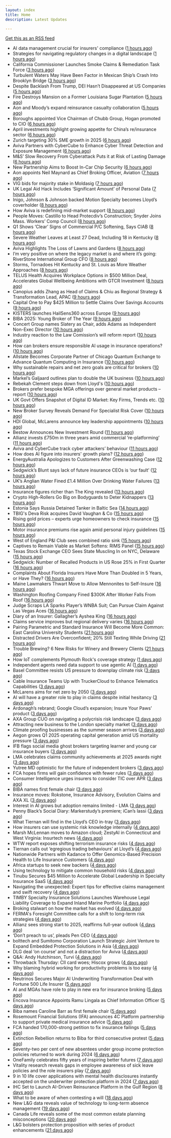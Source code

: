 ```yaml
---
layout: index
title: Home
description: Latest Updates

---
```


[Get this as an RSS feed](/feed.rss)

<!-- news_marker starts -->
- AI data management crucial for insurers' compliance ([1 hours ago](https://www.dig-in.com/news/ai-data-management-crucial-for-insurers-compliance))
- Strategies for navigating regulatory changes in a digital landscape ([1 hours ago](https://www.dig-in.com/opinion/strategies-for-navigating-federal-and-state-regulations))
- California Commissioner Launches Smoke Claims & Remediation Task Force ([3 hours ago](https://www.insurancejournal.com/news/west/2025/05/19/824395.htm))
- Turbulent Waters May Have Been Factor in Mexican Ship’s Crash Into Brooklyn Bridge ([3 hours ago](https://www.insurancejournal.com/news/east/2025/05/19/824334.htm))
- Despite Backlash From Trump, DEI Hasn’t Disappeared at US Companies ([5 hours ago](https://www.insurancejournal.com/news/national/2025/05/19/824379.htm))
- Fire Destroys Mansion on a Former Louisiana Sugar Plantation ([5 hours ago](https://www.insurancejournal.com/news/southcentral/2025/05/19/824378.htm))
- Aon and Moody’s expand reinsurance casualty collaboration ([5 hours ago](https://www.reinsurancene.ws/aon-and-moodys-expand-reinsurance-casualty-collaboration/))
- Boroughs appointed Vice Chairman of Chubb Group, Hogan promoted to CIO ([6 hours ago](https://www.reinsurancene.ws/boroughs-appointed-vice-chairman-of-chubb-group-hogan-promoted-to-cio/))
- April investments highlight growing appetite for China’s re/insurance sector ([6 hours ago](https://www.reinsurancene.ws/april-investments-highlight-growing-appetite-for-chinas-re-insurance-sector/))
- Zurich targeting 30% SME growth in 2025 ([6 hours ago](https://www.postonline.co.uk/news/7957779/zurich-targeting-30-sme-growth-in-2025))
- Aviva Partners with CyberCube to Enhance Cyber Threat Detection and Exposure Management ([6 hours ago](https://www.insurtechinsights.com/aviva-partners-with-cybercube-to-enhance-cyber-threat-detection-and-exposure-management/))
- M&S’ Slow Recovery From Cyberattack Puts it at Risk of Lasting Damage ([6 hours ago](https://www.insurancejournal.com/news/international/2025/05/19/824356.htm))
- New Partnership Aims to Boost In-Car Chip Security ([6 hours ago](https://insurance-edge.net/2025/05/19/new-partnership-aims-to-boost-in-car-chip-security/))
- Aon appoints Neil Maynard as Chief Broking Officer, Aviation ([7 hours ago](https://www.reinsurancene.ws/aon-appoints-neil-maynard-as-chief-broking-officer-aviation/))
- VIG bids for majority stake in Moldasig ([7 hours ago](https://www.reinsurancene.ws/vig-bids-for-majority-stake-in-moldasig/))
- UK Legal Aid Hack Includes ‘Significant Amount’ of Personal Data ([7 hours ago](https://www.insurancejournal.com/news/international/2025/05/19/824353.htm))
- Inigo, Johnson & Johnson backed Motion Specialty becomes Lloyd’s coverholder ([8 hours ago](https://www.reinsurancene.ws/inigo-johnson-johnson-backed-motion-specialty-becomes-lloyds-coverholder/))
- How Aviva is redefining mid-market support ([8 hours ago](https://www.insurancebusinessmag.com/uk/news/breaking-news/how-aviva-is-redefining-midmarket-support-535375.aspx))
- People Moves: Castillo to Head Protecdiv’s Construction; Snyder Joins Mass. Workers’ Comp Council ([8 hours ago](https://www.insurancejournal.com/news/east/2025/05/19/823716.htm))
- Q1 Shows ‘Clear’ Signs of Commercial P/C Softening, Says CIAB ([8 hours ago](https://www.insurancejournal.com/news/national/2025/05/19/824328.htm))
- Severe Weather Leaves at Least 27 Dead, Including 18 in Kentucky ([8 hours ago](https://www.insurancejournal.com/news/southeast/2025/05/19/824341.htm))
- Aviva Highlights The Loss of Lawns and Gardens ([8 hours ago](https://insurance-edge.net/2025/05/19/aviva-highlights-the-loss-of-lawns-and-gardens/))
- I’m very positive on where the legacy market is and where it’s going: RiverStone International Group CFO ([8 hours ago](https://www.reinsurancene.ws/im-very-positive-on-where-the-legacy-market-is-and-where-its-going-riverstone-international-group-cfo/))
- Storms, Tornadoes Hit Kentucky and St. Louis as More Weather Approaches ([8 hours ago](https://www.insurancejournal.com/news/southeast/2025/05/19/824329.htm))
- TELUS Health Acquires Workplace Options in $500 Million Deal, Accelerates Global Wellbeing Ambitions with GTCR Investment ([8 hours ago](https://www.insurtechinsights.com/telus-health-acquires-workplace-options-in-500-million-deal-accelerates-global-wellbeing-ambitions-with-gtcr-investment/))
- Canopius adds Zhang as Head of Claims & Chiu as Regional Strategy & Transformation Lead, APAC ([9 hours ago](https://www.reinsurancene.ws/canopius-adds-zhang-as-head-of-claims-chiu-as-regional-strategy-transformation-lead-apac/))
- Capital One to Pay $425 Million to Settle Claims Over Savings Accounts ([9 hours ago](https://www.insurancejournal.com/news/east/2025/05/19/824323.htm))
- KISTERS launches HailSens360 across Europe ([9 hours ago](https://www.reinsurancene.ws/kisters-launches-hailsens360-across-europe/))
- BIBA 2025: Young Broker of The Year ([9 hours ago](https://insurance-edge.net/2025/05/19/biba-2025-young-broker-of-the-year/))
- Concert Group names Slatery as Chair, adds Adams as Independent Non-Exec Director ([10 hours ago](https://www.reinsurancene.ws/concert-group-names-slatery-as-chair-adds-adams-as-independent-non-exec-director/))
- Industry reaction to the Law Comission’s will reform report ([10 hours ago](https://ifamagazine.com/industry-reaction-to-the-law-comissions-will-reform-report/))
- How can brokers ensure responsible AI usage in insurance operations? ([10 hours ago](https://www.insurancebusinessmag.com/uk/news/technology/how-can-brokers-ensure-responsible-ai-usage-in-insurance-operations-536137.aspx))
- Allstate Becomes Corporate Partner of Chicago Quantum Exchange to Advance Quantum Computing in Insurance ([10 hours ago](https://www.insurtechinsights.com/allstate-becomes-corporate-partner-of-chicago-quantum-exchange-to-advance-quantum-computing-in-insurance/))
- Why sustainable repairs and net zero goals are critical for brokers ([10 hours ago](https://www.insurancebusinessmag.com/uk/news/environmental/why-sustainable-repairs-and-net-zero-goals-are-critical-for-brokers-536136.aspx))
- Markel’s Galjaard outlines plan to double the UK business ([10 hours ago](https://www.postonline.co.uk/news/7957775/markels-galjaard-outlines-plan-to-double-the-uk-business))
- Rebekah Clement steps down from Lloyd's ([10 hours ago](https://www.insurancebusinessmag.com/uk/news/breaking-news/rebekah-clement-steps-down-from-lloyds-536135.aspx))
- Brokers prefer bespoke MGA offerings over general market products – report ([10 hours ago](https://www.insurancebusinessmag.com/uk/news/breaking-news/brokers-prefer-bespoke-mga-offerings-over-general-market-products--report-536134.aspx))
- UK Govt Offers Snapshot of Digital ID Market: Key Firms, Trends etc. ([10 hours ago](https://insurance-edge.net/2025/05/19/uk-govt-offers-snapshot-of-digital-id-market-key-firms-trends-etc/))
- New Broker Survey Reveals Demand For Specialist Risk Cover ([10 hours ago](https://insurance-edge.net/2025/05/19/new-broker-survey-reveals-demand-for-specialist-risk-cover/))
- HDI Global, McLarens announce key leadership appointments ([10 hours ago](https://www.insurancebusinessmag.com/uk/news/breaking-news/hdi-global-mclarens-announce-key-leadership-appointments-536132.aspx))
- Bestow Announces New Investment Round ([11 hours ago](https://insurance-edge.net/2025/05/19/bestow-announces-new-investment-round/))
- Allianz invests £750m in three years amid commercial ‘re-platforming’ ([11 hours ago](https://www.postonline.co.uk/news/7957771/allianz-invests-ps750m-in-three-years-amid-commercial-replatforming))
- Aviva and CyberCube track cyber attackers’ behaviour ([11 hours ago](https://www.postonline.co.uk/news/7957778/aviva-and-cybercube-track-cyber-attackers-behaviour))
- How does AI figure into insurers' growth plans? ([12 hours ago](https://www.dig-in.com/list/how-does-ai-figure-into-insurers-growth-plans))
- EnergyAustralia Apologizes to Customers After Greenwashing Case ([12 hours ago](https://www.insurancejournal.com/news/international/2025/05/19/824194.htm))
- Sedgwick’s Blunt says lack of future insurance CEOs is ‘our fault’ ([12 hours ago](https://www.postonline.co.uk/news/7957772/sedgwicks-blunt-says-lack-of-future-insurance-ceos-is-our-fault))
- UK’s Anglian Water Fined £1.4 Million Over Drinking Water Failures ([13 hours ago](https://www.insurancejournal.com/news/international/2025/05/19/824185.htm))
- Insurance figures richer than The King revealed ([13 hours ago](https://www.postonline.co.uk/news/7957777/insurance-figures-richer-than-the-king-revealed))
- Crypto High-Rollers Go Big on Bodyguards to Deter Kidnappers ([13 hours ago](https://www.insurancejournal.com/news/international/2025/05/19/824178.htm))
- Estonia Says Russia Detained Tanker in Baltic Sea ([14 hours ago](https://www.insurancejournal.com/news/international/2025/05/19/824175.htm))
- TBIG's Deva Risk acquires David Vaughan & Co ([15 hours ago](https://www.insurancebusinessmag.com/uk/news/breaking-news/tbigs-deva-risk-acquires-david-vaughan-and-co-536120.aspx))
- Rising gold prices – experts urge homeowners to check insurance ([15 hours ago](https://www.insurancebusinessmag.com/uk/news/property-insurance/rising-gold-prices--experts-urge-homeowners-to-check-insurance-536119.aspx))
- Motor insurance premiums rise again amid personal injury guidelines ([15 hours ago](https://www.insurancebusinessmag.com/uk/news/auto-motor/motor-insurance-premiums-rise-again-amid-personal-injury-guidelines-536118.aspx))
- West of England P&I Club sees combined ratio sink ([15 hours ago](https://www.insurancebusinessmag.com/uk/news/marine/west-of-england-pandi-club-sees-combined-ratio-sink-536117.aspx))
- Captives to Remain Viable as Market Softens: RIMS Panel ([15 hours ago](https://www.insurancejournal.com/news/national/2025/05/19/823940.htm))
- Texas Stock Exchange CEO Sees State Muscling In on NYC, Delaware ([15 hours ago](https://www.insurancejournal.com/news/southcentral/2025/05/19/824129.htm))
- Sedgwick: Number of Recalled Products in US Rose 25% in First Quarter ([16 hours ago](https://www.insurancejournal.com/news/national/2025/05/19/824155.htm))
- Complaints About Florida Insurers Have More Than Doubled in 5 Years, or Have They? ([16 hours ago](https://www.insurancejournal.com/news/southeast/2025/05/19/824138.htm))
- Maine Lawmakers Thwart Move to Allow Mennonites to Self-Insure ([16 hours ago](https://www.insurancejournal.com/news/east/2025/05/19/824161.htm))
- Washington Roofing Company Fined $300K After Worker Falls From Roof ([16 hours ago](https://www.insurancejournal.com/news/west/2025/05/19/823964.htm))
- Judge Scraps LA Sparks Player’s WNBA Suit; Can Pursue Claim Against Las Vegas Aces ([16 hours ago](https://www.insurancejournal.com/news/west/2025/05/19/824106.htm))
- Diary of an Insurer: Gallagher’s Ayshea King ([16 hours ago](https://www.postonline.co.uk/broker/7957466/diary-of-an-insurer-gallaghers-ayshea-king))
- Claims service improves but regional delivery varies ([16 hours ago](https://www.postonline.co.uk/claims/7957673/claims-service-improves-but-regional-delivery-varies))
- Pairing Parametric and Standard Insurance Will Become More Common: East Carolina University Students ([21 hours ago](https://www.insurancejournal.com/magazines/mag-features/2025/05/19/823760.htm))
- Distracted Drivers Are Overconfident; 20% Still Texting While Driving ([21 hours ago](https://www.insurancejournal.com/magazines/mag-features/2025/05/19/823759.htm))
- Trouble Brewing? 6 New Risks for Winery and Brewery Clients ([21 hours ago](https://www.insurancejournal.com/magazines/mag-features/2025/05/19/823758.htm))
- How IoT complements Plymouth Rock's coverage strategy ([1 days ago](https://www.dig-in.com/news/plymouth-rock-uses-iot-technology-to-manage-risks))
- Independent agents need data support to use agentic AI ([1 days ago](https://www.dig-in.com/news/independent-agents-need-data-support-to-use-agentic-ai))
- Basel Committee resists US pressure to downplay climate risk ([3 days ago](https://www.dig-in.com/articles/basel-committee-resists-us-pressure-to-downplay-climate-risk))
- Cable Insurance Teams Up with TruckerCloud to Enhance Telematics Capabilities ([3 days ago](https://www.insurtechinsights.com/cable-insurance-teams-up-with-truckercloud-to-enhance-telematics-capabilities/))
- McLarens aims for net zero by 2050 ([3 days ago](https://www.postonline.co.uk/news/7957770/mclarens-aims-for-net-zero-by-2050))
- AI will have a greater role to play in claims despite initial hesitancy ([3 days ago](https://www.postonline.co.uk/broker/7957769/ai-will-have-a-greater-role-to-play-in-claims-despite-initial-hesitancy))
- Ardonagh’s rebrand; Google Cloud’s expansion; Insure Your Paws’ product ([3 days ago](https://www.postonline.co.uk/news/7957764/ardonaghs-rebrand-google-clouds-expansion-insure-your-paws-product))
- AXA Group CUO on navigating a polycrisis risk landscape ([3 days ago](https://www.insurancebusinessmag.com/uk/news/breaking-news/axa-group-cuo-on-navigating-a-polycrisis-risk-landscape-535921.aspx))
- Attracting new business to the London specialty market ([3 days ago](https://www.insurancebusinessmag.com/uk/news/breaking-news/attracting-new-business-to-the-london-specialty-market-535974.aspx))
- Climate proofing businesses as the summer season arrives ([3 days ago](https://www.insurancebusinessmag.com/uk/news/catastrophe/climate-proofing-businesses-as-the-summer-season-arrives-535973.aspx))
- Aegon grows Q1 2025 operating capital generation amid US mortality pressure ([3 days ago](https://www.insurancebusinessmag.com/uk/news/breaking-news/aegon-grows-q1-2025-operating-capital-generation-amid-us-mortality-pressure-535972.aspx))
- IFB flags social media ghost brokers targeting learner and young car insurance buyers ([3 days ago](https://www.insurancebusinessmag.com/uk/news/auto-motor/ifb-flags-social-media-ghost-brokers-targeting-learner-and-young-car-insurance-buyers-535971.aspx))
- LMA celebrates claims community achievements at 2025 awards night ([3 days ago](https://www.insurancebusinessmag.com/uk/news/claims/lma-celebrates-claims-community-achievements-at-2025-awards-night-535970.aspx))
- Yutree MD optimistic for the future of independent brokers ([3 days ago](https://www.postonline.co.uk/news/7957767/yutree-md-optimistic-for-the-future-of-independent-brokers))
- FCA hopes firms will gain confidence with fewer rules ([3 days ago](https://www.postonline.co.uk/news/7957766/fca-hopes-firms-will-gain-confidence-with-fewer-rules))
- Consumer Intelligence urges insurers to consider TIC over APR ([3 days ago](https://www.insurancebusinessmag.com/uk/news/auto-motor/consumer-intelligence-urges-insurers-to-consider-tic-over-apr-535940.aspx))
- BIBA names first female chair ([3 days ago](https://www.insurancebusinessmag.com/uk/news/breaking-news/biba-names-first-female-chair-535939.aspx))
- Insurance moves: Rokstone, Insurance Advisory, Evolution Claims and AXA XL ([3 days ago](https://www.insurancebusinessmag.com/uk/news/breaking-news/insurance-moves-rokstone-insurance-advisory-evolution-claims-and-axa-xl-535937.aspx))
- Interest in AI grows but adoption remains limited - LMA ([3 days ago](https://www.insurancebusinessmag.com/uk/news/technology/interest-in-ai-grows-but-adoption-remains-limited--lma-535936.aspx))
- Penny Black’s Social Diary: Markerstudy’s premiere; iCan’s lassi ([3 days ago](https://www.postonline.co.uk/people/7957568/penny-blacks-social-diary-markerstudys-premiere-icans-lassi))
- What Tiernan will find in the Lloyd’s CEO in-tray ([3 days ago](https://www.postonline.co.uk/lloydslondon/7957720/what-tiernan-will-find-in-the-lloyds-ceo-in-tray))
- How insurers can use systemic risk knowledge internally ([4 days ago](https://www.dig-in.com/opinion/how-insurers-can-use-systemic-risk-knowledge-internally))
- Marsh McLennan moves to Amazon cloud; ZestyAI in Connecticut and West Virginia: Insurtech news ([4 days ago](https://www.dig-in.com/news/marsh-mclennan-to-amazon-cloud-zestyai-and-insurtech-news))
- WTW report exposes shifting terrorism insurance risks ([4 days ago](https://www.insurancebusinessmag.com/uk/news/breaking-news/wtw-report-exposes-shifting-terrorism-insurance-risks-535909.aspx))
- Tiernan calls out ‘egregious trading behaviours’ at Lloyd’s ([4 days ago](https://www.postonline.co.uk/lloydslondon/7957765/tiernan-calls-out-egregious-trading-behaviours-at-lloyds))
- Nationwide Partners with Kadance to Offer Genomics-Based Precision Health to Life Insurance Customers ([4 days ago](https://www.insurtechinsights.com/nationwide-partners-with-kadance-to-offer-genomics-based-precision-health-to-life-insurance-customers/))
- Africa startups to seek new backers ([4 days ago](https://www.dig-in.com/articles/africa-startups-to-seek-new-backers))
- Using technology to mitigate common household risks ([4 days ago](https://www.dig-in.com/podcast/using-technology-to-mitigate-common-household-risks))
- Tinubu Secures $45 Million to Accelerate Global Leadership in Specialty Insurance SaaS ([4 days ago](https://www.insurtechinsights.com/tinubu-secures-45-million-to-accelerate-global-leadership-in-specialty-insurance-saas/))
- Navigating the unexpected: Expert tips for effective claims management and swift recovery ([4 days ago](https://www.insurancebusinessmag.com/uk/news/property-insurance/navigating-the-unexpected-expert-tips-for-effective-claims-management-and-swift-recovery-535498.aspx))
- TIMBY Specialty Insurance Solutions Launches Warehouse Legal Liability Coverage to Expand Inland Marine Portfolio ([4 days ago](https://www.insurtechinsights.com/timby-specialty-insurance-solutions-launches-warehouse-legal-liability-coverage-to-expand-inland-marine-portfolio/))
- Broking stalwart on how the market has evolved ([4 days ago](https://www.insurancebusinessmag.com/uk/news/breaking-news/broking-stalwart-on-how-the-market-has-evolved-535809.aspx))
- FERMA's Foresight Committee calls for a shift to long-term risk strategies ([4 days ago](https://www.insurancebusinessmag.com/uk/news/non-profits/fermas-foresight-committee-calls-for-a-shift-to-longterm-risk-strategies-535808.aspx))
- Allianz sees strong start to 2025, reaffirms full-year outlook ([4 days ago](https://www.insurancebusinessmag.com/uk/news/breaking-news/allianz-sees-strong-start-to-2025-reaffirms-fullyear-outlook-535802.aspx))
- ‘Don’t preach to us’, pleads Pen CEO ([4 days ago](https://www.postonline.co.uk/broker/7957752/dont-preach-to-us-pleads-pen-ceo))
- bolttech and Sumitomo Corporation Launch Strategic Joint Venture to Expand Embedded Protection Solutions in Asia ([4 days ago](https://www.insurtechinsights.com/bolttech-and-sumitomo-corporation-launch-strategic-joint-venture-to-expand-embedded-protection-solutions-in-asia/))
- DLG deal ‘on course’ and not a distraction for Aviva ([4 days ago](https://www.postonline.co.uk/news/7957750/dlg-deal-on-course-and-not-a-distraction-for-aviva))
- Q&A: Andy Hutchinson, Turvi ([4 days ago](https://www.postonline.co.uk/technology/7957394/qa-andy-hutchinson-turvi))
- Throwback Thursday: CII card woes; Hiscox grows ([4 days ago](https://www.postonline.co.uk/personal/7956604/throwback-thursday-cii-card-woes-hiscox-grows))
- Why blaming hybrid working for productivity problems is too easy ([4 days ago](https://www.postonline.co.uk/people/7957728/why-blaming-hybrid-working-for-productivity-problems-is-too-easy))
- Neutrinos Secures Major AI Underwriting Transformation Deal with Fortune 500 Life Insurer ([5 days ago](https://www.insurtechinsights.com/neutrinos-secures-major-ai-underwriting-transformation-deal-with-fortune-500-life-insurer/))
- AI and MGAs have role to play in new era for insurance broking ([5 days ago](https://www.postonline.co.uk/technology/7957751/ai-and-mgas-have-role-to-play-in-new-era-for-insurance-broking))
- Encova Insurance Appoints Ramu Lingala as Chief Information Officer ([5 days ago](https://www.insurtechinsights.com/encova-insurance-appoints-ramu-lingala-as-chief-information-officer/))
- Biba names Caroline Barr as first female chair ([5 days ago](https://www.postonline.co.uk/broker/7957749/biba-names-caroline-barr-as-first-female-chair))
- Rosemount Financial Solutions (IFA) announces 4C Platform partnership to support private medical insurance advice ([5 days ago](https://ifamagazine.com/rosemount-financial-solutions-ifa-announces-4c-platform-partnership-to-support-private-medical-insurance-advice/))
- FCA handed 170,000-strong petition to fix insurance failings ([5 days ago](https://www.postonline.co.uk/regulation/7957747/fca-handed-170000-strong-petition-to-fix-insurance-failings))
- Extinction Rebellion returns to Biba for third consecutive protest ([5 days ago](https://www.postonline.co.uk/news/7957741/extinction-rebellion-returns-to-biba-for-third-consecutive-protest))
- Seventy-two per cent of new absentees under group income protection policies returned to work during 2024 ([6 days ago](https://ifamagazine.com/seventy-two-per-cent-of-new-absentees-under-group-income-protection-policies-returned-to-work-during-2024/))
- OneFamily celebrates fifty years of inspiring better futures ([7 days ago](https://ifamagazine.com/onefamily-celebrates-fifty-years-of-inspiring-better-futures/))
- Vitality research reveals gaps in employee awareness of sick leave policies and the role insurers play ([7 days ago](https://ifamagazine.com/vitality-research-reveals-gaps-in-employee-awareness-of-sick-leave-policies-and-the-role-insurers-play/))
- 9 in 10 life cover applications with mental health disclosures instantly accepted on the underwriter protection platform in 2024 ([7 days ago](https://ifamagazine.com/9-in-10-life-cover-applications-with-mental-health-disclosures-instantly-accepted-on-the-underwriter-protection-platform-in-2024/))
- IHC Set to Launch AI-Driven Reinsurance Platform in the Gulf Region ([8 days ago](https://thefintechtimes.com/ihc-set-to-launch-ai-driven-reinsurance-platform/))
- What to be aware of when contesting a will ([18 days ago](https://ifamagazine.com/what-to-be-aware-of-when-contesting-a-will/))
- New L&G data reveals value of technology to long-term absence management ([19 days ago](https://ifamagazine.com/new-lg-data-reveals-value-of-technology-to-long-term-absence-management/))
- Canada Life reveals some of the most common estate planning misconceptions ([20 days ago](https://ifamagazine.com/some-of-the-most-common-estate-planning-misconceptions-revealed/))
- L&G bolsters protection proposition with series of product enhancements ([21 days ago](https://ifamagazine.com/lg-bolsters-protection-proposition-with-series-of-product-enhancements/))

<!-- news_marker ends -->